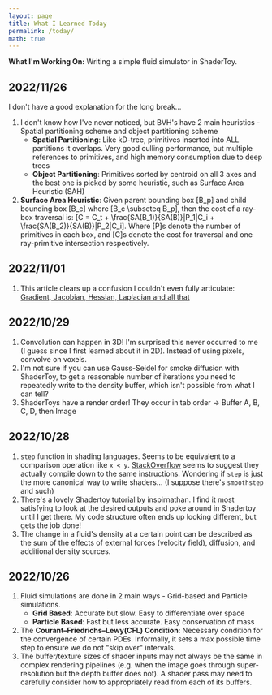 ```yaml
---
layout: page
title: What I Learned Today
permalink: /today/
math: true
---
```

**What I'm Working On:** Writing a simple fluid simulator in ShaderToy.

## 2022/11/26
I don't have a good explanation for the long break...
1. I don't know how I've never noticed, but BVH's have 2 main heuristics - Spatial partitioning scheme and object partitioning scheme
    - **Spatial Partitioning**: Like kD-tree, primitives inserted into ALL partitions it overlaps. Very good culling performance, but multiple references to primitives, and high memory consumption due to deep trees
    - **Object Partitioning**: Primitives sorted by centroid on all 3 axes and the best one is picked by some heuristic, such as Surface Area Heuristic (SAH)
2. **Surface Area Heuristic**: Given parent bounding box \[B_p\] and child bounding box \[B_c\] where \[B_c \subseteq B_p\], then the cost of a ray-box traversal is: \[C = C_t + \frac{SA(B_1)}{SA(B)}|P_1|C_i + \frac{SA(B_2)}{SA(B)}|P_2|C_i\]. Where \[P\]s denote the number of primitives in each box, and \[C\]s denote the cost for traversal and one ray-primitive intersection respectively. 

## 2022/11/01
1. This article clears up a confusion I couldn't even fully articulate: [Gradient, Jacobian, Hessian, Laplacian and all that](https://najeebkhan.github.io/blog/VecCal.html)

## 2022/10/29
1. Convolution can happen in 3D! I'm surprised this never occurred to me (I guess since I first learned about it in 2D). Instead of using pixels, convolve on voxels.
2. I'm not sure if you can use Gauss-Seidel for smoke diffusion with ShaderToy, to get a reasonable number of iterations you need to repeatedly write to the density buffer, which isn't possible from what I can tell?
3. ShaderToys have a render order! They occur in tab order -> Buffer A, B, C, D, then Image

## 2022/10/28
1. `step` function in shading languages. Seems to be equivalent to a comparison operation like `x < y`. [StackOverflow](https://stackoverflow.com/questions/51666285/step-vs-comparison-operator-in-hlsl) seems to suggest they actually compile down to the same instructions. Wondering if `step` is just the more canonical way to write shaders... (I suppose there's `smoothstep` and such)
2. There's a lovely Shadertoy [tutorial](https://inspirnathan.com/posts/47-shadertoy-tutorial-part-1/) by inspirnathan. I find it most satisfying to look at the desired outputs and poke around in Shadertoy until I get there. My code structure often ends up looking different, but gets the job done!
3. The change in a fluid's density at a certain point can be described as the sum of the effects of external forces (velocity field), diffusion, and additional density sources.
## 2022/10/26
1. Fluid simulations are done in 2 main ways - Grid-based and Particle simulations.
    - **Grid Based**: Accurate but slow. Easy to differentiate over space
    - **Particle Based**: Fast but less accurate. Easy conservation of mass
2. The **Courant–Friedrichs–Lewy(CFL) Condition**: Necessary condition for the convergence of certain PDEs. Informally, it sets a max possible time step to ensure we do not "skip over" intervals. 
3. The buffer/texture sizes of shader inputs may not always be the same in complex rendering pipelines (e.g. when the image goes through super-resolution but the depth buffer does not). A shader pass may need to carefully consider how to appropriately read from each of its buffers. 
